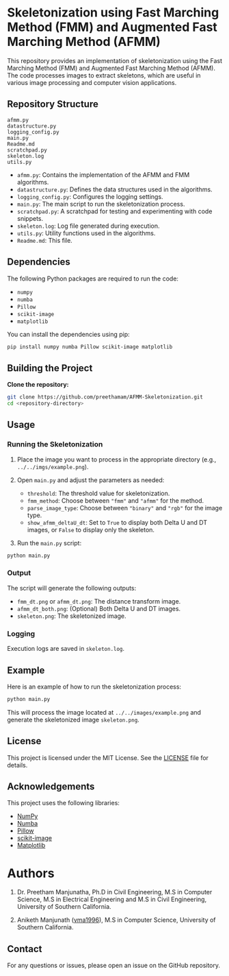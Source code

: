# Skeletonization using Fast Marching Method (FMM) and Augmented Fast Marching Method (AFMM)

This repository provides an implementation of skeletonization using the Fast Marching Method (FMM) and Augmented Fast Marching Method (AFMM). The code processes images to extract skeletons, which are useful in various image processing and computer vision applications.

## Repository Structure

```
afmm.py
datastructure.py
logging_config.py
main.py
Readme.md
scratchpad.py
skeleton.log
utils.py
```

- `afmm.py`: Contains the implementation of the AFMM and FMM algorithms.
- `datastructure.py`: Defines the data structures used in the algorithms.
- `logging_config.py`: Configures the logging settings.
- `main.py`: The main script to run the skeletonization process.
- `scratchpad.py`: A scratchpad for testing and experimenting with code snippets.
- `skeleton.log`: Log file generated during execution.
- `utils.py`: Utility functions used in the algorithms.
- `Readme.md`: This file.

## Dependencies

The following Python packages are required to run the code:

- `numpy`
- `numba`
- `Pillow`
- `scikit-image`
- `matplotlib`

You can install the dependencies using pip:

```sh
pip install numpy numba Pillow scikit-image matplotlib
```

## Building the Project

**Clone the repository:**

```sh
git clone https://github.com/preethamam/AFMM-Skeletonization.git
cd <repository-directory>
```

## Usage

### Running the Skeletonization

1. Place the image you want to process in the appropriate directory (e.g., `../../imgs/example.png`).
2. Open `main.py` and adjust the parameters as needed:
   - `threshold`: The threshold value for skeletonization.
   - `fmm_method`: Choose between `"fmm"` and `"afmm"` for the method.
   - `parse_image_type`: Choose between `"binary"` and `"rgb"` for the image type.
   - `show_afmm_deltaU_dt`: Set to `True` to display both Delta U and DT images, or `False` to display only the skeleton.

3. Run the `main.py` script:

```sh
python main.py
```

### Output

The script will generate the following outputs:
- `fmm_dt.png` or `afmm_dt.png`: The distance transform image.
- `afmm_dt_both.png`: (Optional) Both Delta U and DT images.
- `skeleton.png`: The skeletonized image.

### Logging

Execution logs are saved in `skeleton.log`.

## Example

Here is an example of how to run the skeletonization process:

```sh
python main.py
```

This will process the image located at `../../images/example.png` and generate the skeletonized image `skeleton.png`.

## License

This project is licensed under the MIT License. See the [LICENSE](LICENSE) file for details.

## Acknowledgements

This project uses the following libraries:
- [NumPy](https://numpy.org/)
- [Numba](https://numba.pydata.org/)
- [Pillow](https://python-pillow.org/)
- [scikit-image](https://scikit-image.org/)
- [Matplotlib](https://matplotlib.org/)

# Authors

1. Dr. Preetham Manjunatha, Ph.D in Civil Engineering, M.S in Computer Science, M.S in Electrical Engineering and M.S in Civil Engineering, University of Southern California.

2. Aniketh Manjunath ([vma1996](https://github.com/vma1996)), M.S in Computer Science, University of Southern California.

## Contact

For any questions or issues, please open an issue on the GitHub repository.
